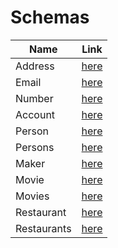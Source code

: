 # Schemas

| Name          |Link |
| ------------- |:-------------:|
| Address  | [here](https://g43riko.github.io/schemas/address.schema.json)  |
| Email  | [here](https://g43riko.github.io/schemas/email.schema.json)  |
| Number  | [here](https://g43riko.github.io/schemas/number.schema.json)  |
| Account  | [here](https://g43riko.github.io/schemas/account.schema.json)  |
| Person  | [here](https://g43riko.github.io/schemas/person.schema.json)  |
| Persons  | [here](https://g43riko.github.io/schemas/persons.schema.json)  |
| Maker  | [here](https://g43riko.github.io/schemas/maker.schema.json)  |
| Movie  | [here](https://g43riko.github.io/schemas/movie.schema.json)  |
| Movies  | [here](https://g43riko.github.io/schemas/movies.schema.json)  |
| Restaurant  | [here](https://g43riko.github.io/schemas/restaurant.schema.json)  |
| Restaurants  | [here](https://g43riko.github.io/schemas/restaurants.schema.json)  |
